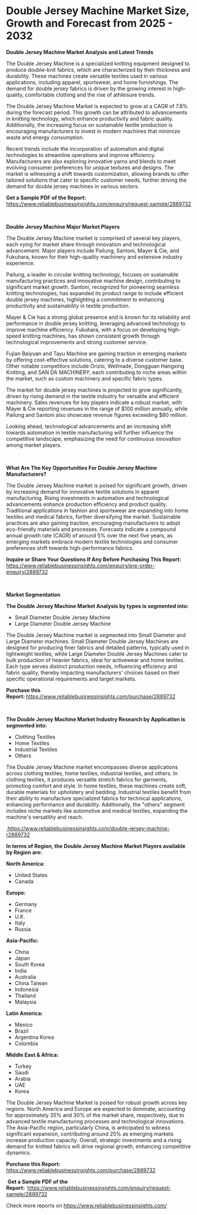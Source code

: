 <p><h1>Double Jersey Machine Market Size, Growth and Forecast from 2025 - 2032</h1></p><p><strong>Double Jersey Machine Market Analysis and Latest Trends</strong></p>
<p><p>The Double Jersey Machine is a specialized knitting equipment designed to produce double-knit fabrics, which are characterized by their thickness and durability. These machines create versatile textiles used in various applications, including apparel, sportswear, and home furnishings. The demand for double jersey fabrics is driven by the growing interest in high-quality, comfortable clothing and the rise of athleisure trends.</p><p>The Double Jersey Machine Market is expected to grow at a CAGR of 7.8% during the forecast period. This growth can be attributed to advancements in knitting technology, which enhance productivity and fabric quality. Additionally, the increasing focus on sustainable textile production is encouraging manufacturers to invest in modern machines that minimize waste and energy consumption.</p><p>Recent trends include the incorporation of automation and digital technologies to streamline operations and improve efficiency. Manufacturers are also exploring innovative yarns and blends to meet evolving consumer preferences for unique textures and designs. The market is witnessing a shift towards customization, allowing brands to offer tailored solutions that cater to specific customer needs, further driving the demand for double jersey machines in various sectors.</p></p>
<p><strong>Get a Sample PDF of the Report:&nbsp;</strong> <a href="https://www.reliablebusinessinsights.com/enquiry/request-sample/2889732?utm_campaign=2774&utm_medium=2&utm_source=Github&utm_content=ia&utm_term=14032025&utm_id=double-jersey-machine">https://www.reliablebusinessinsights.com/enquiry/request-sample/2889732</a></p>
<p>&nbsp;</p>
<p><strong>Double Jersey Machine Major Market Players</strong></p>
<p><p>The Double Jersey Machine market is comprised of several key players, each vying for market share through innovation and technological advancement. Major players include Pailung, Santoni, Mayer & Cie, and Fukuhara, known for their high-quality machinery and extensive industry experience. </p><p>Pailung, a leader in circular knitting technology, focuses on sustainable manufacturing practices and innovative machine design, contributing to significant market growth. Santoni, recognized for pioneering seamless knitting technologies, has expanded its product range to include efficient double jersey machines, highlighting a commitment to enhancing productivity and sustainability in textile production.</p><p>Mayer & Cie has a strong global presence and is known for its reliability and performance in double jersey knitting, leveraging advanced technology to improve machine efficiency. Fukuhara, with a focus on developing high-speed knitting machines, has shown consistent growth through technological improvements and strong customer service. </p><p>Fujian Baiyuan and Tayu Machine are gaining traction in emerging markets by offering cost-effective solutions, catering to a diverse customer base. Other notable competitors include Orizio, Wellmade, Dongguan Hangxing Knitting, and SAN DA MACHINERY, each contributing to niche areas within the market, such as custom machinery and specific fabric types.</p><p>The market for double jersey machines is projected to grow significantly, driven by rising demand in the textile industry for versatile and efficient machinery. Sales revenues for key players indicate a robust market, with Mayer & Cie reporting revenues in the range of $100 million annually, while Pailung and Santoni also showcase revenue figures exceeding $80 million.</p><p>Looking ahead, technological advancements and an increasing shift towards automation in textile manufacturing will further influence the competitive landscape, emphasizing the need for continuous innovation among market players.</p></p>
<p>&nbsp;</p>
<p><strong>What Are The Key Opportunities For Double Jersey Machine Manufacturers?</strong></p>
<p><p>The Double Jersey Machine market is poised for significant growth, driven by increasing demand for innovative textile solutions in apparel manufacturing. Rising investments in automation and technological advancements enhance production efficiency and product quality. Traditional applications in fashion and sportswear are expanding into home textiles and medical fabrics, further diversifying the market. Sustainable practices are also gaining traction, encouraging manufacturers to adopt eco-friendly materials and processes. Forecasts indicate a compound annual growth rate (CAGR) of around 5% over the next five years, as emerging markets embrace modern textile technologies and consumer preferences shift towards high-performance fabrics.</p></p>
<p><strong>Inquire or Share Your Questions If Any Before Purchasing This Report:</strong> <a href="https://www.reliablebusinessinsights.com/enquiry/pre-order-enquiry/2889732?utm_campaign=2774&utm_medium=2&utm_source=Github&utm_content=ia&utm_term=14032025&utm_id=double-jersey-machine">https://www.reliablebusinessinsights.com/enquiry/pre-order-enquiry/2889732</a></p>
<p>&nbsp;</p>
<p><strong>Market Segmentation</strong></p>
<p><strong>The Double Jersey Machine Market Analysis by types is segmented into:</strong></p>
<p><ul><li> Small Diameter Double Jersey Machine</li><li>Large Diameter Double Jersey Machine </li></ul></p>
<p><p>The Double Jersey Machine market is segmented into Small Diameter and Large Diameter machines. Small Diameter Double Jersey Machines are designed for producing finer fabrics and detailed patterns, typically used in lightweight textiles, while Large Diameter Double Jersey Machines cater to bulk production of heavier fabrics, ideal for activewear and home textiles. Each type serves distinct production needs, influencing efficiency and fabric quality, thereby impacting manufacturers' choices based on their specific operational requirements and target markets.</p></p>
<p><strong>Purchase this Report:&nbsp;</strong><a href="https://www.reliablebusinessinsights.com/purchase/2889732?utm_campaign=2774&utm_medium=2&utm_source=Github&utm_content=ia&utm_term=14032025&utm_id=double-jersey-machine">https://www.reliablebusinessinsights.com/purchase/2889732</a></p>
<p>&nbsp;</p>
<p><strong>The Double Jersey Machine Market Industry Research by Application is segmented into:</strong></p>
<p><ul><li> Clothing Textiles</li><li>Home Textiles</li><li>Industrial Textiles</li><li>Others </li></ul></p>
<p><p>The Double Jersey Machine market encompasses diverse applications across clothing textiles, home textiles, industrial textiles, and others. In clothing textiles, it produces versatile stretch fabrics for garments, promoting comfort and style. In home textiles, these machines create soft, durable materials for upholstery and bedding. Industrial textiles benefit from their ability to manufacture specialized fabrics for technical applications, enhancing performance and durability. Additionally, the "others" segment includes niche markets like automotive and medical textiles, expanding the machine's versatility and reach.</p></p>
<p><a href="https://www.reliablebusinessinsights.com/double-jersey-machine-r2889732?utm_campaign=2774&utm_medium=2&utm_source=Github&utm_content=ia&utm_term=14032025&utm_id=double-jersey-machine">&nbsp;https://www.reliablebusinessinsights.com/double-jersey-machine-r2889732</a></p>
<p><strong>In terms of Region, the Double Jersey Machine Market Players available by Region are:</strong></p>
<p>
    <p> <strong> North America: </strong>
        <ul>
            <li>United States</li>
            <li>Canada</li>
        </ul>
        </p> 
    <p> <strong> Europe: </strong>
        <ul>
            <li>Germany</li>
            <li>France</li>
            <li>U.K.</li>
            <li>Italy</li>
            <li>Russia</li>
        </ul>
        </p> 
    <p> <strong> Asia-Pacific: </strong>
        <ul>
            <li>China</li>
            <li>Japan</li>
            <li>South Korea</li>
            <li>India</li>
            <li>Australia</li>
            <li>China Taiwan</li>
            <li>Indonesia</li>
            <li>Thailand</li>
            <li>Malaysia</li>
        </ul>
        </p> 
    <p> <strong> Latin America: </strong>
        <ul>
            <li>Mexico</li>
            <li>Brazil</li>
            <li>Argentina Korea</li>
            <li>Colombia</li>
        </ul>
        </p> 
    <p> <strong> Middle East & Africa: </strong>
        <ul>
            <li>Turkey</li>
            <li>Saudi</li>
            <li>Arabia</li>
            <li>UAE</li>
            <li>Korea</li>
        </ul>
    </p>
    </p>
<p><p>The Double Jersey Machine Market is poised for robust growth across key regions. North America and Europe are expected to dominate, accounting for approximately 35% and 30% of the market share, respectively, due to advanced textile manufacturing processes and technological innovations. The Asia-Pacific region, particularly China, is anticipated to witness significant expansion, contributing around 25% as emerging markets increase production capacity. Overall, strategic investments and a rising demand for knitted fabrics will drive regional growth, enhancing competitive dynamics.</p></p>
<p><strong>Purchase this Report: </strong><a href="https://www.reliablebusinessinsights.com/purchase/2889732?utm_campaign=2774&utm_medium=2&utm_source=Github&utm_content=ia&utm_term=14032025&utm_id=double-jersey-machine">https://www.reliablebusinessinsights.com/purchase/2889732</a></p>
<p>&nbsp;<strong>Get a Sample PDF of the Report:&nbsp;&nbsp;</strong><a href="https://www.reliablebusinessinsights.com/enquiry/request-sample/2889732?utm_campaign=2774&utm_medium=2&utm_source=Github&utm_content=ia&utm_term=14032025&utm_id=double-jersey-machine">https://www.reliablebusinessinsights.com/enquiry/request-sample/2889732</a></p>
<p><strong></strong></p>
<p>Check more reports on <a href="https://www.reliablebusinessinsights.com/?utm_campaign=2774&utm_medium=2&utm_source=Github&utm_content=ia&utm_term=14032025&utm_id=double-jersey-machine">https://www.reliablebusinessinsights.com/</a></p>